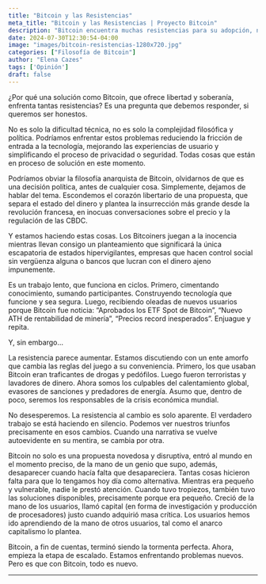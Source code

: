 ```yaml
---
title: "Bitcoin y las Resistencias"
meta_title: "Bitcoin y las Resistencias | Proyecto Bitcoin"
description: "Bitcoin encuentra muchas resistencias para su adopción, no sólo técnicas, sino también filosóficas"
date: 2024-07-30T12:30:54-04:00
image: "images/bitcoin-resistencias-1280x720.jpg"
categories: ["Filosofía de Bitcoin"]
author: "Elena Cazes"
tags: ['Opinión']
draft: false
---
```


¿Por qué una solución como Bitcoin, que ofrece libertad y soberanía, enfrenta tantas resistencias? Es una pregunta que debemos responder, si queremos ser honestos.

No es solo la dificultad técnica, no es solo la complejidad filosófica y política. Podríamos enfrentar estos problemas reduciendo la fricción de entrada a la tecnología, mejorando las experiencias de usuario y simplificando el proceso de privacidad o seguridad. Todas cosas que están en proceso de solución en este momento.  

Podríamos obviar la filosofía anarquista de Bitcoin, olvidarnos de que es una decisión política, antes de cualquier cosa. Simplemente, dejamos de hablar del tema. Escondemos el corazón libertario de una propuesta, que separa el estado del dinero y plantea la insurrección más grande desde la revolución francesa, en inocuas conversaciones sobre el precio y la regulación de las CBDC.

Y estamos haciendo estas cosas. Los Bitcoiners juegan a la inocencia mientras llevan consigo un planteamiento que significará la única escapatoria de estados hipervigilantes, empresas que hacen control social sin vergüenza alguna o bancos que lucran con el dinero ajeno impunemente.

Es un trabajo lento, que funciona en ciclos. Primero, cimentando conocimiento, sumando participantes. Construyendo tecnología que funcione y sea segura. Luego, recibiendo oleadas de nuevos usuarios porque Bitcoin fue noticia: “Aprobados los ETF Spot de Bitcoin”, “Nuevo ATH de rentabilidad de minería”, “Precios record inesperados”. Enjuague y repita.

Y, sin embargo…

La resistencia parece aumentar. Estamos discutiendo con un ente amorfo que cambia las reglas del juego a su conveniencia. Primero, los que usaban Bitcoin eran traficantes de drogas y pedófilos. Luego fueron terroristas y lavadores de dinero. Ahora somos los culpables del calentamiento global, evasores de sanciones y predadores de energía. Asumo que, dentro de poco, seremos los responsables de la crisis económica mundial.

No desesperemos. La resistencia al cambio es solo aparente. El verdadero trabajo se está haciendo en silencio. Podemos ver nuestros triunfos precisamente en esos cambios. Cuando una narrativa se vuelve autoevidente en su mentira, se cambia por otra.

Bitcoin no solo es una propuesta novedosa y disruptiva, entró al mundo en el momento preciso, de la mano de un genio que supo, además, desaparecer cuando hacía falta que desapareciera. Tantas cosas hicieron falta para que lo tengamos hoy día como alternativa. Mientras era pequeño y vulnerable, nadie le prestó atención. Cuando tuvo tropiezos, también tuvo las soluciones disponibles, precisamente porque era pequeño. Creció de la mano de los usuarios, llamó capital (en forma de investigación y producción de procesadores) justo cuando adquirió masa crítica. Los usuarios hemos ido aprendiendo de la mano de otros usuarios, tal como el anarco capitalismo lo plantea.

Bitcoin, a fin de cuentas, terminó siendo la tormenta perfecta. Ahora, empieza la etapa de escalado. Estamos enfrentando problemas nuevos. Pero es que con Bitcoin, todo es nuevo.

<hr>